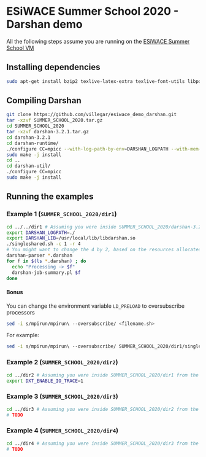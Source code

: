 # ESiWACE Summer School 2020 - Darshan demo
All the following steps assume you are running on the [ESiWACE Summer School VM](https://docs.google.com/document/d/1f9dDjTSnaCtGoJNQYa8eb3U6jCjQ_rjmVsDSo16cRzk)

## Installing dependencies
```bash
sudo apt-get install bzip2 texlive-latex-extra texlive-font-utils libpod-latex-perl gnuplot
```

## Compiling Darshan
```bash
git clone https://github.com/villegar/esiwace_demo_darshan.git
tar -xzvf SUMMER_SCHOOL_2020.tar.gz
cd SUMMER_SCHOOL_2020
tar -xzvf darshan-3.2.1.tar.gz
cd darshan-3.2.1
cd darshan-runtime/
./configure CC=mpicc --with-log-path-by-env=DARSHAN_LOGPATH --with-mem-align=128 --with-jobid-env=NONE
sudo make -j install
cd ..
cd darshan-util/
./configure CC=mpicc
sudo make -j install
```

## Running the examples
### Example 1 (`SUMMER_SCHOOL_2020/dir1`)
```bash
cd ../../dir1 # Assuming you were inside SUMMER_SCHOOL_2020/darshan-3.2.1/darshan-util
export DARSHAN_LOGPATH=./
export DARSHAN_LIB=/usr/local/lib/libdarshan.so
./singleshared.sh -c 1 -r 4 
# You might want to change the 4 by 2, based on the resources allocated to your VM
darshan-parser *.darshan
for f in $(ls *.darshan) ; do
  echo "Processing -> $f"
  darshan-job-summary.pl $f
done
```

#### Bonus
You can change the environment variable `LD_PRELOAD` to oversubscribe processors
```bash
sed -i s/mpirun/mpirun\ --oversubscribe/ <filename.sh> 
```
For example:
```bash
sed -i s/mpirun/mpirun\ --oversubscribe/ SUMMER_SCHOOL_2020/dir1/singleshared.sh
```

### Example 2 (`SUMMER_SCHOOL_2020/dir2`)
```bash
cd ../dir2 # Assuming you were inside SUMMER_SCHOOL_2020/dir1 from the previous example
export DXT_ENABLE_IO_TRACE=1
```

### Example 3 (`SUMMER_SCHOOL_2020/dir3`)
```bash
cd ../dir3 # Assuming you were inside SUMMER_SCHOOL_2020/dir2 from the previous example
# TODO
```

### Example 4 (`SUMMER_SCHOOL_2020/dir4`)
```bash
cd ../dir4 # Assuming you were inside SUMMER_SCHOOL_2020/dir3 from the previous example
# TODO
```
